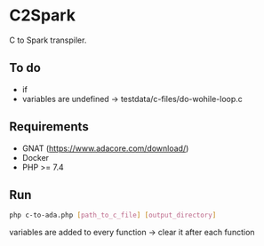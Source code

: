 # C2Spark
C to Spark transpiler.
## To do
- if
- variables are undefined -> testdata/c-files/do-wohile-loop.c

## Requirements
- GNAT (https://www.adacore.com/download/)
- Docker
- PHP >= 7.4

## Run
```bash
php c-to-ada.php [path_to_c_file] [output_directory]
```




variables are added to every function -> clear it after each function